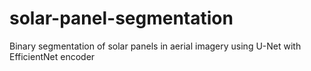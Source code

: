 # solar-panel-segmentation
Binary segmentation of solar panels in aerial imagery using U-Net with EfficientNet encoder
